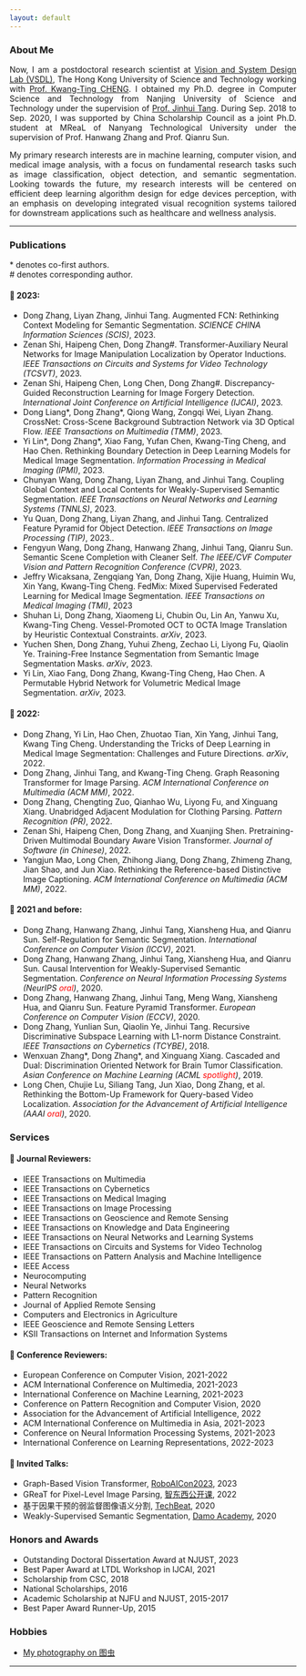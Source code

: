 ```yaml
---
layout: default
---
```

### About Me

<p align="justify">
Now, I am a postdoctoral research scientist at 
<a href="http://vsdl.ust.hk/people.html">Vision and System Design Lab (VSDL)</a>, The Hong Kong University of Science and Technology working with <a href="https://seng.hkust.edu.hk/about/people/faculty/tim-kwang-ting-cheng">Prof. Kwang-Ting CHENG</a>. I obtained my Ph.D. degree in Computer Science and Technology from Nanjing University of Science and Technology under the supervision of <a href="http://gsmis.njust.edu.cn/open/TutorInfo.aspx?dsbh=vXtXlpkb!DG57dx!7t4N7w==&yxsh=4iVdgPyuKTE=&zydm=QP9JvMVDx3k=">Prof. Jinhui Tang</a>. During Sep. 2018 to Sep. 2020, I was supported by China Scholarship Council as a joint Ph.D. student at MReaL of Nanyang Technological University under the supervision of Prof. Hanwang Zhang and Prof. Qianru Sun. </p>

<p align="justify">
My primary research interests are in machine learning, computer vision, and medical image analysis, with a focus on fundamental research tasks such as image classification, object detection, and semantic segmentation. Looking towards the future, my research interests will be centered on efficient deep learning algorithm design for edge devices perception, with an emphasis on developing integrated visual recognition systems tailored for downstream applications such as healthcare and wellness analysis. </p>

-----

### Publications   
\* denotes co-first authors.  
\# denotes corresponding author.  

#### 👀 2023:
- Dong Zhang, Liyan Zhang, Jinhui Tang. Augmented FCN: Rethinking Context Modeling for Semantic Segmentation. *SCIENCE CHINA Information Sciences (SCIS)*, 2023.
- Zenan Shi, Haipeng Chen, Dong Zhang\#. Transformer-Auxiliary Neural Networks for Image Manipulation Localization by Operator Inductions. *IEEE Transactions on Circuits and Systems for Video Technology (TCSVT)*, 2023.
- Zenan Shi, Haipeng Chen, Long Chen, Dong Zhang\#. Discrepancy-Guided Reconstruction Learning for Image Forgery Detection. *International Joint Conference on Artificial Intelligence (IJCAI)*, 2023.
- Dong Liang\*, Dong Zhang\*, Qiong Wang, Zongqi Wei, Liyan Zhang. CrossNet: Cross-Scene Background Subtraction Network via 3D Optical Flow. *IEEE Transactions on Multimedia (TMM)*, 2023.
- Yi Lin\*, Dong Zhang\*, Xiao Fang, Yufan Chen, Kwang-Ting Cheng, and Hao Chen. Rethinking Boundary Detection in Deep Learning Models for Medical Image Segmentation. *Information Processing in Medical Imaging (IPMI)*, 2023. 
- Chunyan Wang, Dong Zhang, Liyan Zhang, and Jinhui Tang. Coupling Global Context and Local Contents for Weakly-Supervised Semantic Segmentation. *IEEE Transactions on Neural Networks and Learning Systems (TNNLS)*, 2023.
- Yu Quan, Dong Zhang, Liyan Zhang, and Jinhui Tang. Centralized Feature Pyramid for Object Detection. *IEEE Transactions on Image Processing (TIP)*, 2023.. 
- Fengyun Wang, Dong Zhang, Hanwang Zhang, Jinhui Tang, Qianru Sun. Semantic Scene Completion with Cleaner Self. *The IEEE/CVF Computer Vision and Pattern Recognition Conference (CVPR)*, 2023.
- Jeffry Wicaksana, Zengqiang Yan, Dong Zhang, Xijie Huang, Huimin Wu, Xin Yang, Kwang-Ting Cheng. FedMix: Mixed Supervised Federated Learning for Medical Image Segmentation. *IEEE Transactions on Medical Imaging (TMI)*, 2023
- Shuhan Li, Dong Zhang, Xiaomeng Li, Chubin Ou, Lin An, Yanwu Xu, Kwang-Ting Cheng. Vessel-Promoted OCT to OCTA Image Translation by Heuristic Contextual Constraints. *arXiv*, 2023.
- Yuchen Shen, Dong Zhang, Yuhui Zheng, Zechao Li, Liyong Fu, Qiaolin Ye. Training-Free Instance Segmentation from Semantic Image Segmentation Masks. *arXiv*, 2023.
- Yi Lin, Xiao Fang, Dong Zhang, Kwang-Ting Cheng, Hao Chen. A Permutable Hybrid Network for Volumetric Medical Image Segmentation. *arXiv*, 2023.


#### 👀 2022:
- Dong Zhang, Yi Lin, Hao Chen, Zhuotao Tian, Xin Yang, Jinhui Tang, Kwang Ting Cheng. Understanding the Tricks of Deep Learning in Medical Image Segmentation: Challenges and Future Directions. *arXiv*, 2022.
- Dong Zhang, Jinhui Tang, and Kwang-Ting Cheng. Graph Reasoning Transformer for Image Parsing. *ACM International Conference on Multimedia (ACM MM)*, 2022.
- Dong Zhang, Chengting Zuo, Qianhao Wu, Liyong Fu, and Xinguang Xiang. Unabridged Adjacent Modulation for Clothing Parsing. *Pattern Recognition (PR)*, 2022.
- Zenan Shi, Haipeng Chen, Dong Zhang, and Xuanjing Shen. Pretraining-Driven Multimodal Boundary Aware Vision Transformer. *Journal of Software (in Chinese)*, 2022.
- Yangjun Mao, Long Chen, Zhihong Jiang, Dong Zhang, Zhimeng Zhang, Jian Shao, and Jun Xiao. Rethinking the Reference-based Distinctive Image Captioning. *ACM International Conference on Multimedia (ACM MM)*, 2022.

#### 👀 2021 and before:
- Dong Zhang, Hanwang Zhang, Jinhui Tang, Xiansheng Hua, and Qianru Sun. Self-Regulation for Semantic Segmentation. *International Conference on Computer Vision (ICCV)*, 2021.
- Dong Zhang, Hanwang Zhang, Jinhui Tang, Xiansheng Hua, and Qianru Sun. Causal Intervention for Weakly-Supervised Semantic Segmentation. *Conference on Neural Information Processing Systems (NeurIPS <font color=red>oral</font>)*, 2020.
- Dong Zhang, Hanwang Zhang, Jinhui Tang, Meng Wang, Xiansheng Hua, and Qianru Sun. Feature Pyramid Transformer. *European Conference on Computer Vision (ECCV)*, 2020.
- Dong Zhang, Yunlian Sun, Qiaolin Ye, Jinhui Tang. Recursive Discriminative Subspace Learning with L1-norm Distance Constraint. *IEEE Transactions on Cybernetics (TCYBE)*, 2018.
- Wenxuan Zhang\*, Dong Zhang\*, and Xinguang Xiang. Cascaded and Dual: Discrimination Oriented Network for Brain Tumor Classification. *Asian Conference on Machine Learning (ACML <font color=red>spotlight</font>)*, 2019. 
- Long Chen, Chujie Lu, Siliang Tang, Jun Xiao, Dong Zhang, et al. Rethinking the Bottom-Up Framework for Query-based Video Localization. *Association for the Advancement of Artificial Intelligence (AAAI <font color=red>oral</font>)*, 2020. 

### Services
#### 🌻 Journal Reviewers:
- IEEE Transactions on Multimedia
- IEEE Transactions on Cybernetics
- IEEE Transactions on Medical Imaging
- IEEE Transactions on Image Processing
- IEEE Transactions on Geoscience and Remote Sensing
- IEEE Transactions on Knowledge and Data Engineering
- IEEE Transactions on Neural Networks and Learning Systems
- IEEE Transactions on Circuits and Systems for Video Technolog
- IEEE Transactions on Pattern Analysis and Machine Intelligence
- IEEE Access
- Neurocomputing 
- Neural Networks
- Pattern Recognition
- Journal of Applied Remote Sensing
- Computers and Electronics in Agriculture
- IEEE Geoscience and Remote Sensing Letters
- KSII Transactions on Internet and Information Systems

#### 🌻 Conference Reviewers: 
- European Conference on Computer Vision, 2021-2022
- ACM International Conference on Multimedia, 2021-2023
- International Conference on Machine Learning, 2021-2023
- Conference on Pattern Recognition and Computer Vision, 2020
- Association for the Advancement of Artificial Intelligence, 2022
- ACM International Conference on Multimedia in Asia, 2021-2023
- Conference on Neural Information Processing Systems, 2021-2023
- International Conference on Learning Representations, 2022-2023

#### 🌻 Invited Talks:
- Graph-Based Vision Transformer, [RoboAICon2023](https://2023.theresearchcatalyst-robo.com/), 2023
- GReaT for Pixel-Level Image Parsing, [智东西公开课](https://course.zhidx.com/c/MmFlNDMyNTEwOWYwNmM0ZDgyYTM=), 2022
- 基于因果干预的弱监督图像语义分割, [TechBeat](https://www.techbeat.net/talk-info?id=483), 2020
- Weakly-Supervised Semantic Segmentation, [Damo Academy](https://t.bilibili.com/464398595921845696?tab=2), 2020

### Honors and Awards
- Outstanding Doctoral Dissertation Award at NJUST, 2023 
- Best Paper Award at LTDL Workshop in IJCAI, 2021
- Scholarship from CSC, 2018
- National Scholarships, 2016
- Academic Scholarship at NJFU and NJUST, 2015-2017
- Best Paper Award Runner-Up, 2015

### Hobbies
- [My photography on 图虫](https://tuchong.com/1621052/)

<script type="text/javascript" id="clustrmaps" src="//clustrmaps.com/map_v2.js?d=VCuiT2AoelcnrTgocqBahdhdk2vKp9YQHgaAQgTW5QA&cl=ffffff&w=a"></script>

-----